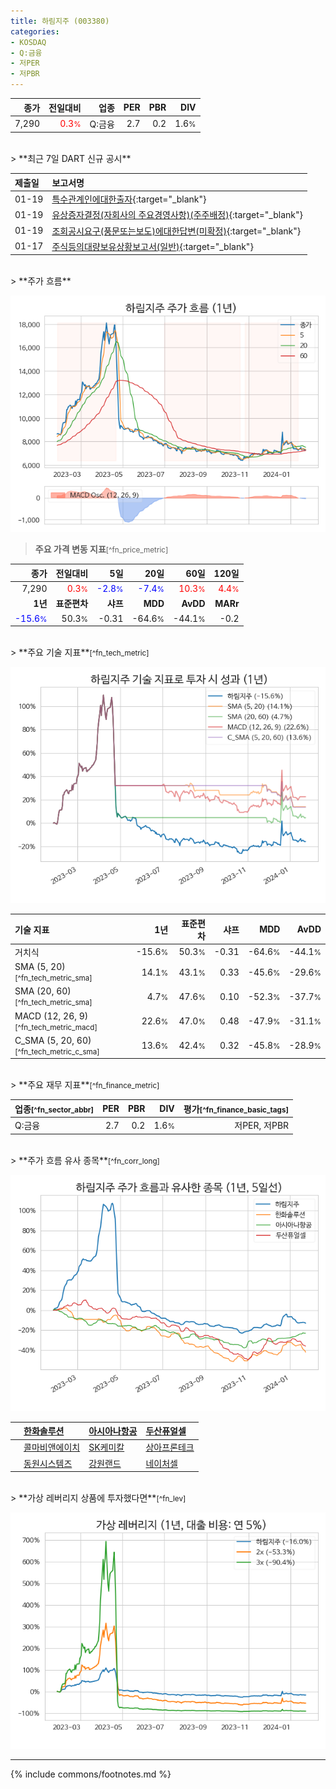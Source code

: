 ```yaml
---
title: 하림지주 (003380)
categories:
- KOSDAQ
- Q:금융
- 저PER
- 저PBR
---
```

| **종가** | **전일대비** | **업종** | **PER** | **PBR** | **DIV** |
| -------: | -----------: | -------: | ------: | ------: | ------: |
| 7,290 | <span style="color: red">0.3<small>%</small></span> | Q:금융 | 2.7 | 0.2 | 1.6<small>%</small> |

<!-- more -->

<br>
> **최근 7일 DART 신규 공시**<a id="dart"></a>


| **제출일** | **보고서명** |
| :--------- | :----------- |
| 01-19 | [특수관계인에대한출자](https://dart.fss.or.kr/dsaf001/main.do?rcpNo=20240119000331){:target="_blank"} |
| 01-19 | [유상증자결정(자회사의 주요경영사항)(주주배정)](https://dart.fss.or.kr/dsaf001/main.do?rcpNo=20240119900269){:target="_blank"} |
| 01-19 | [조회공시요구(풍문또는보도)에대한답변(미확정)](https://dart.fss.or.kr/dsaf001/main.do?rcpNo=20240119900264){:target="_blank"} |
| 01-17 | [주식등의대량보유상황보고서(일반)](https://dart.fss.or.kr/dsaf001/main.do?rcpNo=20240117000372){:target="_blank"} |

<br>
> **주가 흐름**<a id="price"></a>

![003380](/stock/images/003380.png)

> **주요 가격 변동 지표**<small>[^fn_price_metric]</small>

| **종가** | **전일대비** | **5일** | **20일** | **60일** | **120일** |
| -------: | -----------: | ------: | -------: | -------: | --------: |
| 7,290 | <span style="color: red">0.3<small>%</small></span> | <span style="color: blue">-2.8<small>%</small></span> | <span style="color: blue">-7.4<small>%</small></span> | <span style="color: red">10.3<small>%</small></span> | <span style="color: red">4.4<small>%</small></span> |
| **1년** | **표준편차** | **샤프** | **MDD** | **AvDD** | **MARr** |
| <span style="color: blue">-15.6<small>%</small></span> | 50.3<small>%</small> | -0.31 | -64.6<small>%</small> | -44.1<small>%</small> | -0.2 |

<br>
> **주요 기술 지표**<small>[^fn_tech_metric]</small>


![003380](/stock/images/003380_tech.png)

| **기술 지표** | **1년** | **표준편차** | **샤프** | **MDD** | **AvDD** |
| :------------ | ------: | -----------: | -------: | ------: | -------: |
| 거치식 | -15.6<small>%</small> | 50.3<small>%</small> | -0.31 | -64.6<small>%</small> | -44.1<small>%</small> |
| SMA (5, 20)<small>[^fn_tech_metric_sma]</small> | 14.1<small>%</small> | 43.1<small>%</small> | 0.33 | -45.6<small>%</small> | -29.6<small>%</small> |
| SMA (20, 60)<small>[^fn_tech_metric_sma]</small> | 4.7<small>%</small> | 47.6<small>%</small> | 0.10 | -52.3<small>%</small> | -37.7<small>%</small> |
| MACD (12, 26, 9)<small>[^fn_tech_metric_macd]</small> | 22.6<small>%</small> | 47.0<small>%</small> | 0.48 | -47.9<small>%</small> | -31.1<small>%</small> |
| C_SMA (5, 20, 60)<small>[^fn_tech_metric_c_sma]</small> | 13.6<small>%</small> | 42.4<small>%</small> | 0.32 | -45.8<small>%</small> | -28.9<small>%</small> |

<br>
> **주요 재무 지표**<small>[^fn_finance_metric]</small>

| **업종**<small>[^fn_sector_abbr]</small> | **PER** | **PBR** | **DIV** | **평가**<small>[^fn_finance_basic_tags]</small> |
| :--------------------------------------- | ------: | ------: | ------: | ----------------------------------------------: |
| Q:금융 | 2.7 | 0.2 | 1.6<small>%</small> | 저PER, 저PBR |

<br>
> **주가 흐름 유사 종목**<a id="corr"></a><small>[^fn_corr_long]</small>

![003380](/stock/images/003380_corr.png)

|    | [한화솔루션](/009830/) | [아시아나항공](/020560/) | [두산퓨얼셀](/336260/) |
| :- | :------------------------------------- | :------------------------------------- | :--------------------------------------|
|    | [콜마비앤에이치](/200130/) | [SK케미칼](/285130/) | [상아프론테크](/089980/) |
|    | [동원시스템즈](/014820/) | [강원랜드](/035250/) | [네이처셀](/007390/) |

<br>
> **가상 레버리지 상품에 투자했다면**<a id="2x"></a><small>[^fn_lev]</small>

![003380](/stock/images/003380_2x.png)

---
{% include commons/footnotes.md %}